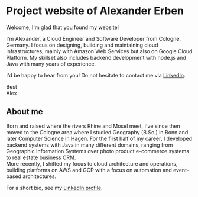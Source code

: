 # Project website of Alexander Erben

Welcome, I'm glad that you found my website!

I'm Alexander, a Cloud Engineer and Software Developer from Cologne, Germany. I focus on designing, building and maintaining cloud infrastructures, mainly with Amazon Web Services but also on Google Cloud Platform. My skillset also includes backend development with node.js and Java with many years of experience.

I'd be happy to hear from you! Do not hesitate to contact me via [LinkedIn](https://www.linkedin.com/in/alexander-e-25464713a/).

Best  
Alex

## About me

Born and raised where the rivers Rhine and Mosel meet, I've since then moved to the Cologne area where I studied Geography (B.Sc.) in Bonn and later Computer Science in Hagen. For the first half of my career, I developed backend systems with Java in many different domains, ranging from Geographic Information Systems over photo product e-commerce systems to real estate business CRM.  
More recently, I shifted my focus to cloud architecture and operations, building platforms on AWS and GCP with a focus on automation and event-based architectures. 

For a short bio, see my [LinkedIn profile](https://www.linkedin.com/in/alexander-e-25464713a/). 
